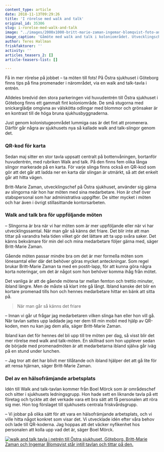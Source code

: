 ```yaml
---
content_type: article
date: 2018-11-13T09:29:26
title: 'I rörelse med walk and talk'
original_id: 35306
slug: i-rorelse-med-walk-and-talk
image: "../images/2000x1000-britt-marie-zaman-ingemar-blomqvist-foto-anna-rehnberg.jpg"
image_caption: 'Gåmöte med walk and talk i koloniområdet. Utvecklingschef Britt-Marie Zaman diskuterar patientsäkerhetsronder med kvalitetssamordnare Ingemar Blomqvist. '
author: Teres Hallman
friskfaktorer: ''
activity: ''
articles_teasers_2: []
article-teasers-list: []

---
```


Få in mer rörelse på jobbet – ta möten till fots! På Östra sjukhuset i Göteborg finns tips på fina promenader i närområdet, via en walk and talk-tavla i entrén.

Alldeles bredvid den stora parkeringen vid huvudentrén till Östra sjukhuset i Göteborg finns ett gammalt fint koloniområde. De små stugorna med snickarglädje omgivna av välskötta odlingar med blommor och grönsaker är en kontrast till de höga bruna sjukhusbyggnaderna.

Just genom kolonistugeområdet lummiga oas är det fint att promenera. Därför går några av sjukhusets nya så kallade walk and talk-slingor genom det.

### QR-kod för karta

Sedan maj sitter en stor tavla uppsatt centralt på bottenvåningen, bortanför huvudentrén, med rubriken Walk and talk. På den finns fem olika långa slingor markerade på en karta. För varje slinga finns också en QR-kod som gör att det går att ladda ner en karta där slingan är utmärkt, så att det enkelt går att hitta vägen.

Britt-Marie Zaman, utvecklingschef på Östra sjukhuset, använder sig gärna av slingorna när hon har möten med sina medarbetare. Hon är chef över stabspersonal som har administrativa uppgifter. De sitter mycket i möten och har även i övrigt stillasittande kontorsarbeten.

### Walk and talk bra för uppföljande möten

– Slingorna är bra när vi har möten som är mer uppföljande eller när vi har utvecklingssamtal. När man går så känns det friare. Det blir inte att man tittar på varandra hela tiden vilket gör det lättare att ta upp svåra saker. Det känns bekvämare för min del och mina medarbetare följer gärna med, säger Britt-Marie Zaman.

Gående möten passar mindre bra om det är mer formella möten som lönesamtal eller där det behöver göras mycket anteckningar. Som regel brukar Britt-Marie Zaman ta med en postit-lapp, för att kunna göra några korta noteringar, om det är något som hon behöver komma ihåg från mötet.

Det vanliga är att de gående mötena tar mellan femton och trettio minuter, ibland längre. Men de måste så klart inte gå långt. Ibland kanske det blir en kortare promenad tills hon och hennes medarbetare hittar en bänk att sitta på.

> När man går så känns det friare

– Innan vi går ut frågar jag medarbetaren vilken slinga han eller hon vill gå. När tavlan sattes upp laddade jag ner dem till min mobil med hjälp av QR-koden, men nu kan jag dem alla, säger Britt-Marie Zaman.

Ibland kan det för hennes del bli upp till tre möten per dag, så visst blir det mer rörelse med walk and talk-möten. En skillnad som hon upplever sedan de började med promenadmöten är att medarbetarna ibland själva går iväg på en stund under lunchen.

– Jag tror att det har blivit mer tillåtande och ibland hjälper det att gå lite för att rensa hjärnan, säger Britt-Marie Zaman.

### Del av en hälsofrämjande arbetsplats

Idén till Walk and talk-tavlan kommer från Boel Mörck som är områdeschef och sitter i sjukhusets ledningsgrupp. Hon hade sett en liknande tavla på ett företag och tyckte att det verkade vara ett bra sätt att få personalen att röra sig mer. Hon tog förslaget till sjukhusets centrala friskvårdsgrupp.

– Vi jobbar på olika sätt för att vara en hälsofrämjande arbetsplats, och vi ville hitta något konkret som visar det. Vi utvecklade idén efter våra behov och lade till QR-koderna. Jag hoppas att det väcker nyfikenhet hos personalen att kolla upp vad det är, säger Boel Mörck.

[![walk and talk tavla i netrén till Östra sjukhuset, Göteborg. Britt-Marie Zaman och Ingemar Blomqvist står intill tavlan och tittar på den. ](https://www.suntarbetsliv.se/wp-content/uploads/2018/11/750x400-walk-and-talk-britt-marie-zaman-ingemar-blomqvist-foto-anna-rehnberg.jpg)](https://www.suntarbetsliv.se/wp-content/uploads/2018/11/750x400-walk-and-talk-britt-marie-zaman-ingemar-blomqvist-foto-anna-rehnberg.jpg)


